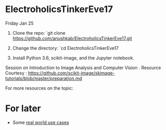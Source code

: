 # ElectroholicsTinkerEve17
Friday Jan 25

1. Clone the repo:
`git clone https://github.com/anushkab/ElectroholicsTinkerEve17.git

2. Change the directory:
`cd ElectroholicsTinkerEve17

3. Install Python 3.6, scikit-image, and the Jupyter notebook.

Session on Introduction to Image Analysis and Computer Vision .
Resource Courtesy : https://github.com/scikit-image/skimage-tutorials/blob/master/preparation.md


For more resources on the topic:
# For later

- Some [real world use cases](http://bit.ly/skimage_real_world)
